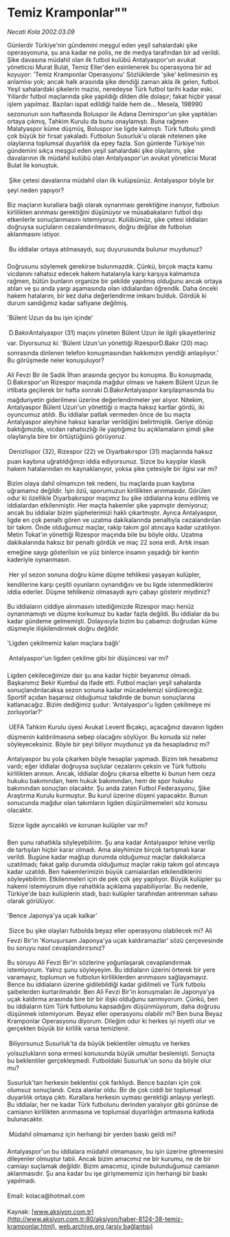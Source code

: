 # Temiz Kramponlar""

*Necati Kola 2002.03.09*

<font class="agenda2NewsSpot">
 Günlerdir Türkiye'nin gündemini meşgul eden yeşil sahalardaki şike operasyonuna, şu ana kadar ne polis, ne de medya tarafından bir ad verildi. Şike davasına müdahil olan ilk futbol kulübü Antalyaspor'un avukat yöneticisi Murat Bulat, Temiz Eller'den esinlenerek bu operasyona bir ad koyuyor: 'Temiz Kramponlar Operasyonu'
</font>
<font class="newsDetail">
 Sözlüklerde 'şike' kelimesinin eş anlamlısı yok; ancak halk arasında şike dendiği zaman akla ilk gelen, futbol. Yeşil sahalardaki şikelerin mazisi, neredeyse Türk futbol tarihi kadar eski. Yıllardır futbol maçlarında şike yapıldığı dilden dile dolaşır; fakat hiçbir yasal işlem yapılmaz. Bazıları ispat edildiği halde hem de... Mesela, 198990 sezonunun son haftasında Boluspor ile Adana Demirspor'un şike yaptıkları ortaya çıkmış, Tahkim Kurulu da bunu onaylamıştı. Buna rağmen Malatyaspor küme düşmüş, Boluspor ise ligde kalmıştı. Türk futbolu şimdi çok büyük bir fırsat yakaladı. Futbolun Susurluk'u olarak nitelenen şike olaylarına toplumsal duyarlılık da epey fazla. Son günlerde Türkiye'nin gündemini sıkça meşgul eden yeşil sahalardaki şike olaylarını, şike davalarının ilk müdahil kulübü olan Antalyaspor'un avukat yöneticisi Murat Bulat ile konuştuk.
 <br/>
 <br/>
  Şike çetesi davalarına müdahil olan ilk kulüpsünüz. Antalyaspor böyle bir şeyi neden yapıyor?
 <br/>
 <br/>
 Biz maçların kurallara bağlı olarak oynanması gerektiğine inanıyor, futbolun kirlilikten arınması gerektiğini düşünüyor ve müsabakaların futbol dışı etkenlerle sonuçlanmasını istemiyoruz. Kulübümüz, şike çetesi iddiaları doğruysa suçluların cezalandırılmasını, doğru değilse de futbolun aklanmasını istiyor.
 <br/>
 <br/>
  Bu iddialar ortaya atılmasaydı, suç duyurusunda bulunur muydunuz?
 <br/>
 <br/>
 Doğrusunu söylemek gerekirse bulunmazdık. Çünkü, birçok maçta kamu vicdanını rahatsız edecek hakem hatalarıyla karşı karşıya kalmamıza rağmen, bütün bunların organize bir şekilde yapılmış olduğunu ancak ortaya atılan ve şu anda yargı aşamasında olan iddialardan öğrendik. Daha önceki hakem hatalarını, bir kez daha değerlendirme imkanı bulduk. Gördük ki durum sandığımız kadar safiyane değilmiş.
 <br/>
 <br/>
 'Bülent Uzun da bu işin içinde'
 <br/>
 <br/>
  D.BakırAntalyaspor (31) maçını yöneten Bülent Uzun ile ilgili şikayetleriniz var. Diyorsunuz ki: 'Bülent Uzun'un yönettiği RizesporD.Bakır (20) maçı sonrasında dinlenen telefon konuşmasından hakkımızın yendiği anlaşılıyor.' Bu görüşmede neler konuşuluyor?
 <br/>
 <br/>
 Ali Fevzi Bir ile Sadık İlhan arasında geçiyor bu konuşma. Bu konuşmada, D.Bakırspor'un Rizespor maçında mağdur olması ve hakem Bülent Uzun ile irtibata geçilerek bir hafta sonraki D.BakırAntalyaspor karşılaşmasında bu mağduriyetin giderilmesi üzerine değerlendirmeler yer alıyor. Nitekim, Antalyaspor Bülent Uzun'un yönettiği o maçta haksız kartlar gördü, iki oyuncumuz atıldı. Bu iddialar patlak vermeden önce de bu maçta Antalyaspor aleyhine haksız kararlar verildiğini belirtmiştik. Geriye dönüp baktığımızda, vicdan rahatsızlığı ile yaptığımız bu açıklamaların şimdi şike olaylarıyla bire bir örtüştüğünü görüyoruz.
 <br/>
 <br/>
  Denizlispor (32), Rizespor (22) ve Diyarbakırspor (31) maçlarında haksız puan kaybına uğratıldığınızı iddia ediyorsunuz. Sizce bu kayıplar klasik hakem hatalarından mı kaynaklanıyor, yoksa şike çetesiyle bir ilgisi var mı?
 <br/>
 <br/>
 Bizim olaya dahil olmamızın tek nedeni, bu maçlarda puan kaybına uğramamız değildir. İşin özü, sporumuzun kirlilikten arınmasıdır. Görülen odur ki özellikle Diyarbakırspor maçımız bu şike iddialarına konu edilmiş ve iddialardan etkilenmiştir. Her maçta hakemler şike yapmıştır demiyoruz; ancak bu iddialar bizim şüphelerimizi haklı çıkartmıştır. Ayrıca Antalyaspor, ligde en çok penaltı gören ve uzatma dakikalarında penaltıyla cezalandırılan bir takım. Önde olduğumuz maçlar, rakip takım gol atıncaya kadar uzatılıyor. Metin Tokat'ın yönettiği Rizespor maçında bile bu böyle oldu. Uzatma dakikalarında haksız bir penaltı gördük ve maç 22 sona erdi. Artık insan emeğine saygı gösterilsin ve yüz binlerce insanın yaşadığı bir kentin kaderiyle oynanmasın.
 <br/>
 <br/>
  Her yıl sezon sonuna doğru küme düşme tehlikesi yaşayan kulüpler, kendilerine karşı çeşitli oyunların oynandığını ve bu ligde istenmediklerini iddia ederler. Düşme tehlikeniz olmasaydı aynı çabayı gösterir miydiniz?
 <br/>
 <br/>
 Bu iddiaların ciddiye alınmasını istediğimizde Rizespor maçı henüz oynanmamıştı ve düşme korkumuz bu kadar fazla değildi. Bu iddialar da bu kadar gündeme gelmemişti. Dolayısıyla bizim bu çabamızı doğrudan küme düşmeyle ilişkilendirmek doğru değildir.
 <br/>
 <br/>
 'Ligden çekilmemiz kalan maçlara bağlı'
 <br/>
 <br/>
  Antalyaspor'un ligden çekilme gibi bir düşüncesi var mı?
 <br/>
 <br/>
 Ligden çekileceğimize dair şu ana kadar hiçbir beyanımız olmadı. Başkanımız Bekir Kumbul da ifade etti. Futbol maçları yeşil sahalarda sonuçlandırılacaksa sezon sonuna kadar mücadelemizi sürdüreceğiz. Sportif açıdan başarısız olduğumuz takdirde de bunun sonuçlarına katlanacağız. Bizim dediğimiz şudur: 'Antalyaspor'u ligden çekilmeye mi zorluyorlar?'
 <br/>
 <br/>
  UEFA Tahkim Kurulu üyesi Avukat Levent Bıçakçı, açacağınız davanın ligden düşmenin kaldırılmasına sebep olacağını söylüyor. Bu konuda siz neler söyleyeceksiniz. Böyle bir şeyi biliyor muydunuz ya da hesapladınız mı?
 <br/>
 <br/>
 Antalyaspor bu yola çıkarken böyle hesaplar yapmadı. Bizim tek hesabımız vardı; eğer iddialar doğruysa suçlular cezalarını çeksin ve Türk futbolu kirlilikten arınsın. Ancak, iddialar doğru çıkarsa elbette ki bunun hem ceza hukuku bakımından, hem hukuk bakımından, hem de spor hukuku bakımından sonuçları olacaktır. Şu anda zaten Futbol Federasyonu, Şike Araştırma Kurulu kurmuştur. Bu kurul üzerine düşeni yapacaktır. Bunun sonucunda mağdur olan takımların ligden düşürülmemeleri söz konusu olacaktır.
 <br/>
 <br/>
  Sizce ligde ayrıcalıklı ve korunan kulüpler var mı?
 <br/>
 <br/>
 Ben şunu rahatlıkla söyleyebilirim. Şu ana kadar Antalyaspor lehine verilip de tartışılan hiçbir karar olmadı. Ama aleyhimize birçok tartışmalı karar verildi. Bugüne kadar mağlup durumda olduğumuz maçlar dakikalarca uzatılmadı; fakat galip durumda olduğumuz maçlar rakip takım gol atıncaya kadar uzatıldı. Ben hakemlerimizin büyük camialardan etkilendiklerini söyleyebilirim. Etkilenmeleri için de pek çok şey yapılıyor. Büyük kulüpler şu hakemi istemiyorum diye rahatlıkla açıklama yapabiliyorlar. Bu nedenle, Türkiye'de bazı kulüplerin stadı, bazı kulüpler tarafından antrenman sahası olarak görülüyor.
 <br/>
 <br/>
 'Bence Japonya'ya uçak kalkar'
 <br/>
 <br/>
  Sizce bu şike olayları futbolda beyaz eller operasyonu olabilecek mi? Ali Fevzi Bir'in 'Konuşursam Japonya'ya uçak kaldıramazlar' sözü çerçevesinde bu soruyu nasıl cevaplandırırsınız?
 <br/>
 <br/>
 Bu soruyu Ali Fevzi Bir'in sözlerine yoğunlaşarak cevaplandırmak istemiyorum. Yalnız şunu söyleyeyim. Bu iddiaların üzerini örterek bir yere varamayız, toplumun ve futbolun kirliliklerden arınmasını sağlayamayız. Bence bu iddiaların üzerine gidilebildiği kadar gidilmeli ve Türk futbolu şaibelerden kurtarılmalıdır. Ben Ali Fevzi Bir'in konuşmaları ile Japonya'ya uçak kaldırma arasında bire bir bir ilişki olduğunu sanmıyorum. Çünkü, ben bu iddiaların tüm Türk futbolunu kapsadığını düşünmüyorum, daha doğrusu düşünmek istemiyorum. Beyaz eller operasyonu olabilir mi? Ben buna Beyaz Kramponlar Operasyonu diyorum. Dileğim odur ki herkes iyi niyetli olur ve gerçekten büyük bir kirlilik varsa temizlenir.
 <br/>
 <br/>
  Biliyorsunuz Susurluk'ta da büyük beklentiler olmuştu ve herkes yolsuzlukların sona ermesi konusunda büyük umutlar beslemişti. Sonuçta bu beklentiler gerçekleşmedi. Futboldaki Susurluk'un sonu da böyle olur mu?
 <br/>
 <br/>
 Susurluk'tan herkesin beklentisi çok farklıydı. Bence bazıları için çok olumsuz sonuçlandı. Ceza alanlar oldu. Bir de çok ciddi bir toplumsal duyarlılık ortaya çıktı. Kurallara herkesin uyması gerektiği anlayışı yerleşti. Bu iddialar, her ne kadar Türk futbolunu derinden yaralıyor gibi görünse de camianın kirlilikten arınmasına ve toplumsal duyarlılığın artmasına katkıda bulunacaktır.
 <br/>
 <br/>
  Müdahil olmamanız için herhangi bir yerden baskı geldi mi?
 <br/>
 <br/>
 Antalyaspor'un bu iddialara müdahil olmamasını, bu işin üzerine gitmemesini dileyenler olmuştur tabii. Ancak bizim amacımız ne bir kurumu, ne de bir camiayı suçlamak değildir. Bizim amacımız, içinde bulunduğumuz camianın aklanmasıdır. Şu ana kadar bu işe girişmememiz için herhangi bir baskı yapılmadı.
 <br/>
 <br/>
 Email: kolaca@hotmail.com
 <br/>
</font>

Kaynak: [www.aksiyon.com.tr](http://www.aksiyon.com.tr:80/aksiyon/haber-8124-38-temiz-kramponlar.html), [web.archive.org (arşiv bağlantısı)](http://web.archive.org/web/20110819084811/http://www.aksiyon.com.tr:80/aksiyon/haber-8124-38-temiz-kramponlar.html)
